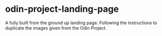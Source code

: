 # odin-project-landing-page

A fully built from the ground up landing page. Following the instructions to duplicate the images given from the Odin Project.